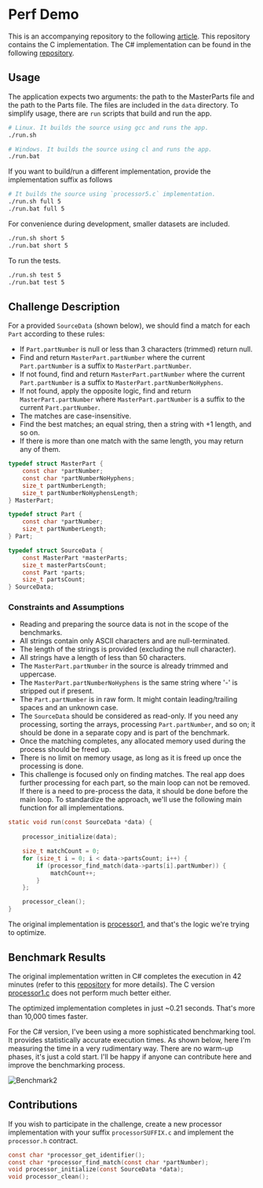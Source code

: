 # Perf Demo

This is an accompanying repository to the following [article](https://fiseni.com/posts/the-journey-to-630x-faster-batch-job/).
This repository contains the C implementation. The C# implementation can be found in the following [repository](https://github.com/fiseni/PerfDemo).

## Usage
The application expects two arguments: the path to the MasterParts file and the path to the Parts file. The files are included in the `data` directory. To simplify usage, there are `run` scripts that build and run the app.
```bash
# Linux. It builds the source using gcc and runs the app.
./run.sh 

# Windows. It builds the source using cl and runs the app.
./run.bat 
```

If you want to build/run a different implementation, provide the implementation suffix as follows
```bash
# It builds the source using `processor5.c` implementation.
./run.sh full 5
./run.bat full 5
```

For convenience during development, smaller datasets are included.
```bash
./run.sh short 5
./run.bat short 5
```

To run the tests.
```bash
./run.sh test 5
./run.bat test 5
```

## Challenge Description

For a provided `SourceData` (shown below), we should find a match for each `Part` according to these rules:
- If `Part.partNumber` is null or less than 3 characters (trimmed) return null.
- Find and return `MasterPart.partNumber` where the current `Part.partNumber` is a suffix to `MasterPart.partNumber`.
- If not found, find and return `MasterPart.partNumber` where the current `Part.partNumber` is a suffix to `MasterPart.partNumberNoHyphens`.
- If not found, apply the opposite logic, find and return `MasterPart.partNumber` where `MasterPart.partNumber` is a suffix to the current `Part.partNumber`.
- The matches are case-insensitive.
- Find the best matches; an equal string, then a string with +1 length, and so on.
- If there is more than one match with the same length, you may return any of them.

```C
typedef struct MasterPart {
    const char *partNumber;
    const char *partNumberNoHyphens;
    size_t partNumberLength;
    size_t partNumberNoHyphensLength;
} MasterPart;

typedef struct Part {
    const char *partNumber;
    size_t partNumberLength;
} Part;

typedef struct SourceData {
    const MasterPart *masterParts;
    size_t masterPartsCount;
    const Part *parts;
    size_t partsCount;
} SourceData;
```

### Constraints and Assumptions

- Reading and preparing the source data is not in the scope of the benchmarks.
- All strings contain only ASCII characters and are null-terminated.
- The length of the strings is provided (excluding the null character).
- All strings have a length of less than 50 characters.
- The `MasterPart.partNumber` in the source is already trimmed and uppercase.
- The `MasterPart.partNumberNoHyphens` is the same string where '-' is stripped out if present.
- The `Part.partNumber` is in raw form. It might contain leading/trailing spaces and an unknown case.
- The `SourceData` should be considered as read-only. If you need any processing, sorting the arrays, processing `Part.partNumber`, and so on; it should be done in a separate copy and is part of the benchmark.
- Once the matching completes, any allocated memory used during the process should be freed up.
- There is no limit on memory usage, as long as it is freed up once the processing is done.
- This challenge is focused only on finding matches. The real app does further processing for each part, so the main loop can not be removed. If there is a need to pre-process the data, it should be done before the main loop. To standardize the approach, we'll use the following main function for all implementations.
```C
static void run(const SourceData *data) {
    
    processor_initialize(data);

    size_t matchCount = 0;
    for (size_t i = 0; i < data->partsCount; i++) {
        if (processor_find_match(data->parts[i].partNumber)) {
            matchCount++;
        }
    };

    processor_clean();
}
```

The original implementation is [processor1](https://github.com/fiseni/PerfDemoC/blob/main/processor1.c), and that's the logic we're trying to optimize.

## Benchmark Results
The original implementation written in C# completes the execution in 42 minutes (refer to this [repository](https://github.com/fiseni/PerfDemo) for more details). The C version [processor1.c](https://github.com/fiseni/PerfDemoC/blob/main/processor1.c) does not perform much better either.

The optimized implementation completes in just ~0.21 seconds. That's more than 10,000 times faster.

For the C# version, I've been using a more sophisticated benchmarking tool. It provides statistically accurate execution times. As shown below, here I'm measuring the time in a very rudimentary way. There are no warm-up phases, it's just a cold start. I'll be happy if anyone can contribute here and improve the benchmarking process.

![Benchmark2](https://github.com/user-attachments/assets/8e30d3b3-5fa3-4628-b30c-0617f071962c)

## Contributions

If you wish to participate in the challenge, create a new processor implementation with your suffix `processorSUFFIX.c` and implement the `processor.h` contract.

```C
const char *processor_get_identifier();
const char *processor_find_match(const char *partNumber);
void processor_initialize(const SourceData *data);
void processor_clean();
```
